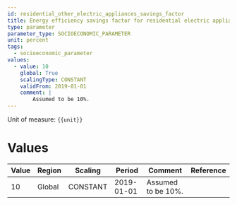 ```yaml
---
id: residential_other_electric_appliances_savings_factor
title: Energy efficiency savings factor for residential electric appliances
type: parameter
parameter_type: SOCIOECONOMIC_PARAMETER
unit: percent
tags:
  - socioeconomic_parameter
values:
  - value: 10
    global: True
    scalingType: CONSTANT
    validFrom: 2019-01-01
    comment: |
        Assumed to be 10%.
---
```



Unit of measure: `{{unit}}`


# Values


| Value | Region | Scaling | Period | Comment | Reference |
|-------|--------|---------|--------|---------|-----------|
| 10 | Global | CONSTANT | 2019-01-01 | Assumed to be 10%. |  |


